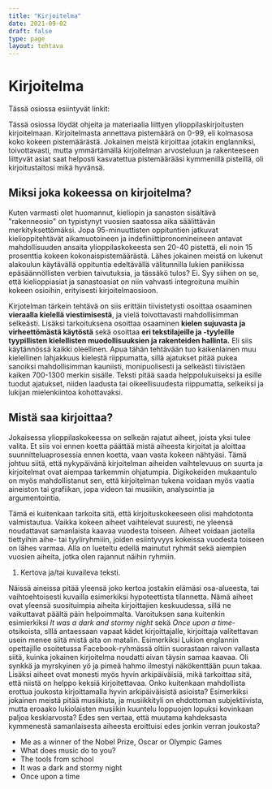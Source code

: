 ```yaml
---
title: "Kirjoitelma"
date: 2021-09-02
draft: false
type: page
layout: tehtava
---
```

# Kirjoitelma

Tässä osiossa esiintyvät linkit:

Tässä osiossa löydät ohjeita ja materiaalia liittyen ylioppilaskirjoitusten kirjoitelmaan. Kirjoitelmasta annettava pistemäärä on 0-99, eli kolmasosa koko kokeen pistemäärästä. Jokainen meistä kirjoittaa jotakin englanniksi, toivottavasti, mutta ymmärtämällä kirjoitelman arvosteluun ja rakenteeseen liittyvät asiat saat helposti kasvatettua pistemäärääsi kymmenillä pisteillä, oli kirjoitustaitosi mikä hyvänsä.

## Miksi joka kokeessa on kirjoitelma?

Kuten varmasti olet huomannut, kieliopin ja sanaston sisältävä "rakenneosio" on typistynyt vuosien saatossa aika säälittävän merkityksettömäksi. Jopa 95-minuuttisten oppituntien jatkuvat kielioppitehtävät aikamuotoineen ja indefiniittipronomineineen antavat mahdollisuuden ansaita ylioppilaskokeesta sen 20-40 pistettä, eli noin 15 prosenttia kokeen kokonaispistemäärästä. Lähes jokainen meistä on lukenut alakoulun käytävällä oppituntia edeltävällä välitunnilla lukien paniikissa epäsäännöllisten verbien taivutuksia, ja tässäkö tulos? Ei. Syy siihen on se, että kielioppiasiat ja sanastoasiat on niin vahvasti integroituna muihin kokeen osioihin, erityisesti kirjoitelmaosioon. 

Kirjotelman tärkein tehtävä on siis erittäin tiivistetysti osoittaa osaaminen **vieraalla kielellä viestimisestä**, ja vielä toivottavasti mahdollisimman selkeästi. Lisäksi tarkoituksena osoittaa osaaminen **kielen sujuvasta ja virheettömästä käytöstä** sekä osoittaa **eri tekstilajeille ja -tyyleille tyypillisten kielellisten muodollisuuksien ja rakenteiden hallinta.** Eli siis käytännössä kaikki oleellinen. Apua tähän tehtävään  tuo kaikenlainen muu kielellinen lahjakkuus kielestä riippumatta, sillä ajatukset pitää pukea sanoiksi mahdollisimman kauniisti, monipuolisesti ja selkeästi tiivistäen kaiken 700-1300 merkin sisälle. Teksti pitää saada helppolukuiseksi ja esille tuodut ajatukset, niiden laadusta tai oikeellisuudesta riippumatta, selkeiksi ja lukijan mielenkiintoa kohottavaksi. 

## Mistä saa kirjoittaa?

Jokaisessa ylioppilaskokeessa on selkeän rajatut aiheet, joista yksi tulee valita. Et siis voi ennen koetta päättää mistä aiheesta kirjoitat ja aloittaa suunnitteluaprosessia ennen koetta, vaan vasta kokeen nähtyäsi. Tämä johtuu siitä, että nykypäivänä kirjoitelman aiheiden vaihtelevuus on suurta ja kirjoitelmat ovat aiempaa tarkemmin ohjatumpia. Digikokeiden mukaantulo on myös mahdollistanut sen, että kirjoitelman tukena voidaan myös vaatia aineiston tai grafiikan, jopa videon tai musiikin, analysointia ja argumentointia. 

Tämä ei kuitenkaan tarkoita sitä, että kirjoituskokeeseen olisi mahdotonta valmistautua. Vaikka kokeen aiheet vaihtelevat suuresti, ne yleensä noudattavat samanlaista kaavaa vuodesta toiseen. Aiheet voidaan jaotella tiettyihin aihe- tai tyyliryhmiiin, joiden esiintyvyys kokeissa vuodesta toiseen on lähes varmaa. Alla on lueteltu edellä mainutut ryhmät sekä aiempien vuosien aiheita, jotka olen rajannut näihin ryhmiin.

1. Kertova ja/tai kuvaileva teksti. 

Näissä aineissa pitää yleensä joko kertoa jostakin elämäsi osa-alueesta, tai vaihtoehtoisesti kuvailla esimerkiksi hypoteettista tilannetta. Nämä aiheet ovat yleensä suosituimpia aiheita kirjoittajien keskuudessa, sillä ne vaikuttavat päältä päin helpoimmalta. Varoituksen sana kuitenkin esimierkiksi _It was a dark and stormy night_ sekä _Once upon a time_-otsikoista, slllä antaessaan vapaat kädet kirjoittajalle, kirjoittaja valitettavan usein menee siitä mistä aita on matalin. Esimerkiksi Lukion englannin opettajille osoitetussa Facebook-ryhmässä oltiin suorastaan raivon vallasta siitä, kuinka jokainen kirjoitelma noudatti aivan täysin samaa kaavaa. Oli synkkä ja myrskyinen yö ja pimeä hahmo ilmestyi näkökenttään puun takaa. Lisäksi aiheet ovat monesti myös hyvin arkipäiväisiä, mikä tarkoittaa sitä, että niistä on helppo keksiä kirjoitettavaa. Onko kuitenkaan mahdollista erottua joukosta kirjoittamalla hyvin arkipäiväisistä asioista? Esimerkiksi jokainen meistä pitää musiikista, ja musiikkityli on ehdottoman subjektiivista, mutta eroaako lukiolaisten musiikin kuuntelu loppuojen lopuksi kovinkaan paljoa keskiarvosta? Edes sen vertaa, että muutama kahdeksasta kymmenestä samanlaisesta aiheesta eroittuisi edes jonkin verran joukosta?

- Me as a winner of the Nobel Prize, Oscar or Olympic Games
- What does music do to you?
- The tools from school
- It was a dark and stormy night
- Once upon a time 
